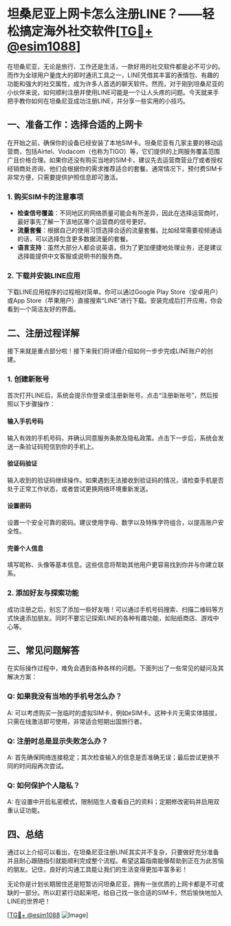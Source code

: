 # 坦桑尼亚上网卡怎么注册LINE？——轻松搞定海外社交软件[[TG💪+ @esim1088](https://t.me/s/esim1088)]

在坦桑尼亚，无论是旅行、工作还是生活，一款好用的社交软件都是必不可少的。而作为全球用户量庞大的即时通讯工具之一，LINE凭借其丰富的表情包、有趣的功能和强大的社交属性，成为许多人首选的聊天软件。然而，对于刚到坦桑尼亚的小伙伴来说，如何顺利注册并使用LINE可能是一个让人头疼的问题。今天就来手把手教你如何在坦桑尼亚成功注册LINE，并分享一些实用的小技巧。

## 一、准备工作：选择合适的上网卡

在开始之前，确保你的设备已经安装了本地SIM卡。坦桑尼亚有几家主要的移动运营商，包括Airtel、Vodacom（也称为TIGO）等，它们提供的上网服务覆盖范围广且价格合理。如果你还没有购买当地的SIM卡，建议先去运营商营业厅或者授权经销商处咨询，他们会根据你的需求推荐适合的套餐。通常情况下，预付费SIM卡非常方便，只需要提供护照信息即可激活。

### 1. 购买SIM卡的注意事项

- **检查信号覆盖**：不同地区的网络质量可能会有所差异，因此在选择运营商时，最好事先了解一下该地区哪个运营商的信号更好。
- **流量套餐**：根据自己的使用习惯选择合适的流量套餐。比如经常需要视频通话的话，可以选择包含更多数据流量的套餐。
- **语言支持**：虽然大部分人都会说英语，但为了更加便捷地处理业务，还是建议选择能提供中文客服或说明书的服务商。

### 2. 下载并安装LINE应用

下载LINE应用程序的过程相对简单。你可以通过Google Play Store（安卓用户）或App Store（苹果用户）直接搜索“LINE”进行下载。安装完成后打开应用，你会看到一个简洁友好的界面。

## 二、注册过程详解

接下来就是重点部分啦！接下来我们将详细介绍如何一步步完成LINE账户的创建。

### 1. 创建新账号

首次打开LINE后，系统会提示你登录或注册新账号。点击“注册新账号”，然后按照以下步骤操作：

#### 输入手机号码
输入有效的手机号码，并确认同意服务条款及隐私政策。点击下一步后，系统会发送一条验证码短信到你的手机上。

#### 验证码验证
输入收到的验证码继续操作。如果遇到无法接收到验证码的情况，请检查手机是否处于正常工作状态，或者尝试更换网络环境重新发送。

#### 设置密码
设置一个安全可靠的密码。建议使用字母、数字以及特殊字符组合，以提高账户安全性。

#### 完善个人信息
填写昵称、头像等基本信息。这些信息将帮助其他用户更容易找到你并与你建立联系。

### 2. 添加好友与探索功能

成功注册之后，别忘了添加一些好友哦！可以通过手机号码搜索、扫描二维码等方式快速添加朋友。同时不要忘记探索LINE的各种有趣功能，如贴纸商店、游戏中心等。

## 三、常见问题解答

在实际操作过程中，难免会遇到各种各样的问题。下面列出了一些常见的疑问及其解决方案：

### Q: 如果我没有当地的手机号怎么办？
A: 可以考虑购买一张临时的虚拟SIM卡，例如eSIM卡。这种卡片无需实体插拔，只需在线激活即可使用，非常适合短期出国旅行者。

### Q: 注册时总是显示失败怎么办？
A: 首先确保网络连接稳定；其次检查输入的信息是否准确无误；最后尝试更换不同的时间段再次尝试。

### Q: 如何保护个人隐私？
A: 在设置中开启私密模式，限制陌生人查看自己的资料；定期修改密码并启用双重认证功能。

## 四、总结

通过以上介绍可以看出，在坦桑尼亚注册LINE其实并不复杂，只要做好充分准备并且耐心跟随指引就能顺利完成整个流程。希望这篇指南能够帮助到正在为此苦恼的朋友。记住，良好的沟通工具能让我们的生活变得更加丰富多彩！

无论你是计划长期居住还是短暂访问坦桑尼亚，拥有一张优质的上网卡都是不可或缺的一部分。所以赶紧行动起来吧，给自己找一张合适的SIM卡，然后愉快地加入LINE的世界吧！

[[TG💪+ @esim1088](https://t.me/s/esim1088) ![Image](https://i.postimg.cc/4NQfJmqS/Snipaste-2025-05-13-00-14-12.png)]